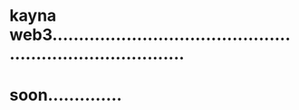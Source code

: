 # kayna web3..............................................................................
# soon..............
